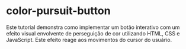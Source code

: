 # color-pursuit-button
Este tutorial demonstra como implementar um botão interativo com um efeito visual envolvente de perseguição de cor utilizando HTML, CSS e JavaScript. Este efeito reage aos movimentos do cursor do usuário.
